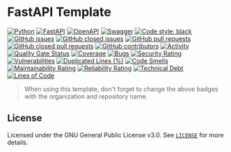 # FastAPI Template

[![Python](https://img.shields.io/badge/python-3670A0?style=for-the-badge&logo=python&logoColor=ffdd54)](https://docs.python.org/3/)
[![FastAPI](https://img.shields.io/badge/FastAPI-005571?style=for-the-badge&logo=fastapi)](https://fastapi.tiangolo.com/)
[![OpenAPI](https://img.shields.io/badge/openapi-6BA539?style=for-the-badge&logo=openapi-initiative&logoColor=fff)](https://www.openapis.org/)
[![Swagger](https://img.shields.io/badge/-Swagger-%23Clojure?style=for-the-badge&logo=swagger&logoColor=white)](https://swagger.io/)
[![Code style: black](https://img.shields.io/badge/code%20style-black-000000.svg?style=for-the-badge)](https://black.readthedocs.io/en/stable/)
[![GitHub issues](https://img.shields.io/github/issues/bitwise-technology/fastapi-template?style=for-the-badge)](https://github.com/bitwise-technology/fastapi-template/issues)
[![GitHub closed issues](https://img.shields.io/github/issues-closed/bitwise-technology/fastapi-template?style=for-the-badge)](https://github.com/bitwise-technology/fastapi-template/issues?q=is%3Aissue+is%3Aclosed)
[![GitHub pull requests](https://img.shields.io/github/issues-pr/bitwise-technology/fastapi-template?style=for-the-badge)](https://github.com/bitwise-technology/fastapi-template/pulls)
[![GitHub closed pull requests](https://img.shields.io/github/issues-pr-closed/bitwise-technology/fastapi-template?style=for-the-badge)](https://github.com/bitwise-technology/fastapi-template/pulls?q=is%3Apr+is%3Aclosed)
[![GitHub contributors](https://img.shields.io/github/contributors/bitwise-technology/fastapi-template?style=for-the-badge)](https://github.com/bitwise-technology/fastapi-template/graphs/contributors)
[![Activity](https://img.shields.io/github/last-commit/bitwise-technology/fastapi-template?style=for-the-badge&label=most%20recent%20activity)](https://github.com/bitwise-technology/fastapi-template/pulse)
[![Quality Gate Status](https://sonarcloud.io/api/project_badges/measure?project=bitwise-technology_backend-python3-boilerplate&metric=alert_status)](https://sonarcloud.io/summary/new_code?id=bitwise-technology_backend-python3-boilerplate)
[![Coverage](https://sonarcloud.io/api/project_badges/measure?project=bitwise-technology_backend-python3-boilerplate&metric=coverage)](https://sonarcloud.io/summary/new_code?id=bitwise-technology_backend-python3-boilerplate)
[![Bugs](https://sonarcloud.io/api/project_badges/measure?project=bitwise-technology_backend-python3-boilerplate&metric=bugs)](https://sonarcloud.io/summary/new_code?id=bitwise-technology_backend-python3-boilerplate)
[![Security Rating](https://sonarcloud.io/api/project_badges/measure?project=bitwise-technology_backend-python3-boilerplate&metric=security_rating)](https://sonarcloud.io/summary/new_code?id=bitwise-technology_backend-python3-boilerplate)
[![Vulnerabilities](https://sonarcloud.io/api/project_badges/measure?project=bitwise-technology_backend-python3-boilerplate&metric=vulnerabilities)](https://sonarcloud.io/summary/new_code?id=bitwise-technology_backend-python3-boilerplate)
[![Duplicated Lines (%)](https://sonarcloud.io/api/project_badges/measure?project=bitwise-technology_backend-python3-boilerplate&metric=duplicated_lines_density)](https://sonarcloud.io/summary/new_code?id=bitwise-technology_backend-python3-boilerplate)
[![Code Smells](https://sonarcloud.io/api/project_badges/measure?project=bitwise-technology_backend-python3-boilerplate&metric=code_smells)](https://sonarcloud.io/summary/new_code?id=bitwise-technology_backend-python3-boilerplate)
[![Maintainability Rating](https://sonarcloud.io/api/project_badges/measure?project=bitwise-technology_backend-python3-boilerplate&metric=sqale_rating)](https://sonarcloud.io/summary/new_code?id=bitwise-technology_backend-python3-boilerplate)
[![Reliability Rating](https://sonarcloud.io/api/project_badges/measure?project=bitwise-technology_backend-python3-boilerplate&metric=reliability_rating)](https://sonarcloud.io/summary/new_code?id=bitwise-technology_backend-python3-boilerplate)
[![Technical Debt](https://sonarcloud.io/api/project_badges/measure?project=bitwise-technology_backend-python3-boilerplate&metric=sqale_index)](https://sonarcloud.io/summary/new_code?id=bitwise-technology_backend-python3-boilerplate)
[![Lines of Code](https://sonarcloud.io/api/project_badges/measure?project=bitwise-technology_backend-python3-boilerplate&metric=ncloc)](https://sonarcloud.io/summary/new_code?id=bitwise-technology_backend-python3-boilerplate)

> When using this template, don't forget to change the above badges with the organization and repository name.

## License

Licensed under the GNU General Public License v3.0. See [`LICENSE`](LICENSE) for more details.

